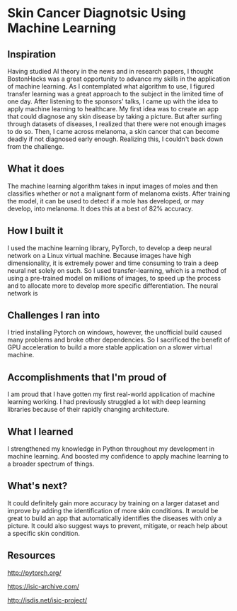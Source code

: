# Skin Cancer Diagnotsic Using Machine Learning

## Inspiration
Having studied AI theory in the news and in research papers, I thought BostonHacks was a great opportunity to advance my skills in the application of machine learning. As I contemplated what algorithm to use, I figured transfer learning was a great approach to the subject in the limited time of one day. After listening to the sponsors' talks, I came up with the idea to apply machine learning to healthcare. My first idea was to create an app that could diagnose any skin disease by taking a picture. But after surfing through datasets of diseases,  I realized that there were not enough images to do so. Then, I came across melanoma, a skin cancer that can become deadly if not diagnosed early enough. Realizing this, I couldn't back down from the challenge.
## What it does
The machine learning algorithm takes in input images of moles and then classifies whether or not a malignant form of melanoma exists. After training the model, it can be used to detect if a mole has developed, or may develop, into melanoma. It does this at a best of 82% accuracy.
## How I built it
I used the machine learning library, PyTorch, to develop a deep neural network on a Linux virtual machine. Because images have high dimensionality, it is extremely power and time consuming to train a deep neural net solely on such. So I used transfer-learning, which is a method of using a pre-trained model on millions of images, to speed up the process and to allocate more to develop more specific differentiation. The neural network is 
## Challenges I ran into
I tried installing Pytorch on windows, however, the unofficial build caused many problems and broke other dependencies. So I sacrificed the benefit of GPU acceleration to build a more stable application on a slower virtual machine.
## Accomplishments that I'm proud of
I am proud that I have gotten my first real-world application of machine learning working. I had previously struggled a lot with deep learning libraries because of their rapidly changing architecture.
## What I learned
I strengthened my knowledge in Python throughout my development in machine learning. And boosted my confidence to apply machine learning to a broader spectrum of things.
## What's next?
It could definitely gain more accuracy by training on a larger dataset and improve by adding the identification of more skin conditions. It would be great to build an app that automatically identifies the diseases with only a picture. It could also suggest ways to prevent, mitigate, or reach help about a specific skin condition.

## Resources
http://pytorch.org/

https://isic-archive.com/

http://isdis.net/isic-project/